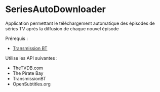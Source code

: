 # SeriesAutoDownloader
Application permettant le téléchargement automatique des épisodes de séries TV après la diffusion de chaque nouvel épisode

Prérequis :
- [Transmission BT](https://transmissionbt.com/)

Utilise les API suivantes :
- TheTVDB.com
- The Pirate Bay
- TransmissionBT
- OpenSubtitles.org 
